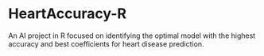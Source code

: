 # HeartAccuracy-R
An AI project in R focused on identifying the optimal model with the highest accuracy and best coefficients for heart disease prediction.
